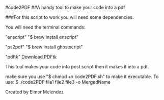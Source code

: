 #code2PDF
##A handy tool to make your code into a pdf

###For this script to work you will need some dependencies.

You will need the terminal commands:

"enscript" "$ brew install enscript"

"ps2pdf" "$ brew install ghostscript"

"pdftk" [Download PDFtk](https://www.pdflabs.com/tools/pdftk-server/)

This tool makes your code into post script then it makes it into a pdf.

make sure you use "$ chmod +x code2PDF.sh" to make it executable.
To use: $ ./code2PDF file1 file2 file3 -o MergedName


Created by Elmer Melendez
